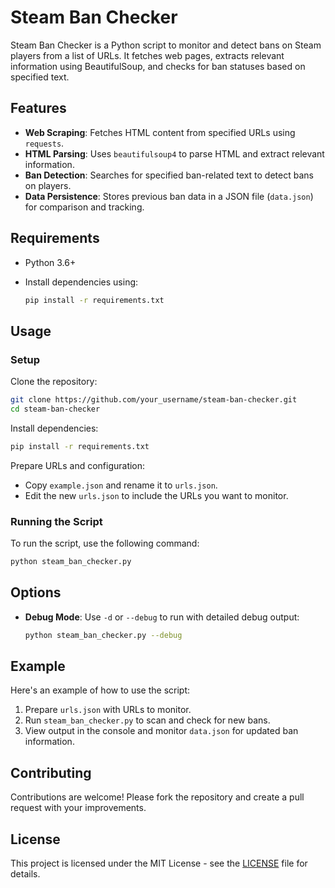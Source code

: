 # Steam Ban Checker

Steam Ban Checker is a Python script to monitor and detect bans on Steam players from a list of URLs. It fetches web pages, extracts relevant information using BeautifulSoup, and checks for ban statuses based on specified text.

## Features

- **Web Scraping**: Fetches HTML content from specified URLs using `requests`.
- **HTML Parsing**: Uses `beautifulsoup4` to parse HTML and extract relevant information.
- **Ban Detection**: Searches for specified ban-related text to detect bans on players.
- **Data Persistence**: Stores previous ban data in a JSON file (`data.json`) for comparison and tracking.

## Requirements

- Python 3.6+
- Install dependencies using:

  ```sh
  pip install -r requirements.txt
  ```

## Usage

### Setup

Clone the repository:

```sh
git clone https://github.com/your_username/steam-ban-checker.git
cd steam-ban-checker
```

Install dependencies:

```sh
pip install -r requirements.txt
```

Prepare URLs and configuration:
- Copy `example.json` and rename it to `urls.json`.
- Edit the new `urls.json` to include the URLs you want to monitor.

### Running the Script

To run the script, use the following command:

```sh
python steam_ban_checker.py
```

## Options

- **Debug Mode**: Use `-d` or `--debug` to run with detailed debug output:

  ```sh
  python steam_ban_checker.py --debug
  ```

## Example

Here's an example of how to use the script:

1. Prepare `urls.json` with URLs to monitor.
2. Run `steam_ban_checker.py` to scan and check for new bans.
3. View output in the console and monitor `data.json` for updated ban information.

## Contributing

Contributions are welcome! Please fork the repository and create a pull request with your improvements.

## License

This project is licensed under the MIT License - see the [LICENSE](LICENSE) file for details.
```